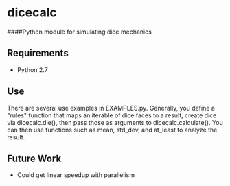 dicecalc
========

####Python module for simulating dice mechanics

Requirements
-----
* Python 2.7

Use
-----
There are several use examples in EXAMPLES.py. Generally, you define a "rules" function that maps an iterable of dice faces to a result, create dice via dicecalc.die(), then pass those as arguments to dicecalc.calculate(). You can then use functions such as mean, std\_dev, and at\_least to analyze the result.

Future Work
-----
* Could get linear speedup with parallelism
